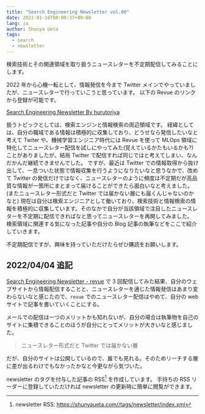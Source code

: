 ```yaml
---
title: "Search Engineering Newsletter vol.00"
date: 2022-01-16T00:00:37+09:00
lang: ja
author: Shunya Ueta
tags:
  - search
  - newsletter
---
```


検索技術とその関連領域を取り扱うニュースレターを不定期配信してみることにします。

2022 年から心機一転として、情報発信を今まで Twitter メインでやっていましたが、ニュースレターで行っていこうと思っています。
以下の Revue のリンクから登録が可能です。

[Search Engineering Newsletter By hurutoriya](https://www.getrevue.co/profile/hurutoriya)

扱うトピックとしては、検索エンジンと情報検索の周辺領域です。
経緯としては、自分の職域である情報は積極的に収集しており、どうせなら発信したいなと考えて Twiter や、機械学習エンジニア時代には Revue を使って MLOps 領域に特化してニュースレター配信を試しにやってみた(覚えているかたもいるかも?)ことがありましたが、結局 Twitter で配信すれば同じではと考えてしまい、なんだかんだ継続できませんでした。
ですが、最近は Twitter での情報取得から抜け出して、一息ついた状態で情報収集を行うようになりたいなと思うなかで、改めて Twitter の発信だけではなく、ニュースレターのように頻度は不定期だが高品質な情報が一箇所にまとまって届けることができたら面白いなと考えました。(またニュースレター形式だと Twitter では届かない層にも届くんじゃないのかなと)
現在は自分は検索エンジニアとして働いており、検索技術と情報検索の情報を積極的に収集しています。そのなかで自分が当該領域で注目したニュースレターを不定期に配信できればなと思ってニュースレターを再開してみました。
検索領域に関連する気になった記事や自分の Blog 記事の執筆などをここで紹介していきます。

不定期配信ですが、興味を持っていただけたらぜひ購読をお願いします。

## 2022/04/04 追記

[Search Engineering Newsletter - revue](https://www.getrevue.co/profile/hurutoriya) で 3 回配信してみた結果、自分のウェブサイトから情報配信することと、ニュースレターを通じた情報発信はあまり変わらないなと感じたので、`revue` でのニュースレター配信はやめて、自分の web サイトで記事を書いていくことにする。

メールでの配信は一つのメリットかも知れないが、自分の場合は執筆物を自己のサイトに集積できることのほうが自分にとってメリットが大きいなと感じました。

> ニュースレター形式だと Twitter では届かない層

だが、自分のサイトは公開しているので、誰でも見れる。そのためリーチする層に差が出るわけでもなかったかなと今更ながら気づいた。

newsletter のタグを付与した記事の RSS[^newsletterrss] を作成しています。
手持ちの RSS リーダーに登録していただければ newsletter の更新時に簡単に閲覧ができます。

[^newsletterrss]: newsletter RSS: https://shunyaueta.com//tags/newsletter/index.xml
